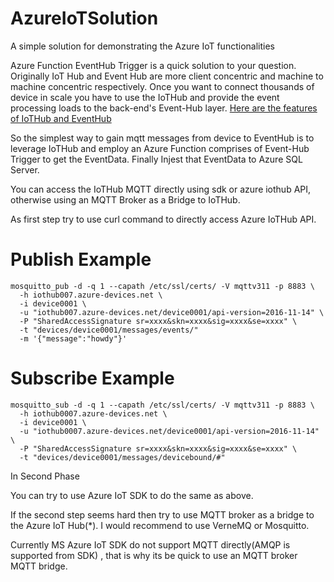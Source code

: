 # AzureIoTSolution
A simple solution for demonstrating the Azure IoT functionalities

Azure Function EventHub Trigger is a quick solution to your question.
Originally IoT Hub and Event Hub are more client concentric and machine to machine concentric respectively. Once you want to connect thousands of device in scale you have to use the IoTHub and provide the event processing loads to the back-end's Event-Hub layer.
[Here are the features of IoTHub and EventHub][1]

  [1]: https://i.stack.imgur.com/NNGTt.png

So the simplest way to gain mqtt messages from device to EventHub is to leverage IoTHub and employ an Azure Function comprises of Event-Hub Trigger to get the EventData. Finally Injest that EventData to Azure SQL Server.

You can access the IoTHub MQTT directly using sdk or azure iothub API,
otherwise using an MQTT Broker as a Bridge to IoTHub.

As first step try to use curl command to directly access Azure IoTHub API.

# Publish Example
```
mosquitto_pub -d -q 1 --capath /etc/ssl/certs/ -V mqttv311 -p 8883 \
  -h iothub007.azure-devices.net \
  -i device0001 \
  -u "iothub007.azure-devices.net/device0001/api-version=2016-11-14" \
  -P "SharedAccessSignature sr=xxxx&skn=xxxx&sig=xxxx&se=xxxx" \
  -t "devices/device0001/messages/events/"
  -m '{"message":"howdy"}'
```

# Subscribe Example

```
mosquitto_sub -d -q 1 --capath /etc/ssl/certs/ -V mqttv311 -p 8883 \
  -h iothub0007.azure-devices.net \
  -i device0001 \
  -u "iothub0007.azure-devices.net/device0001/api-version=2016-11-14" \
  -P "SharedAccessSignature sr=xxxx&skn=xxxx&sig=xxxx&se=xxxx" \
  -t "devices/device0001/messages/devicebound/#"
```

In Second Phase

You can try to use Azure IoT SDK to do the same as above.

If the second step seems hard then try to use MQTT broker as a bridge to the Azure IoT Hub(*).
I would recommend to use VerneMQ or Mosquitto.

Currently MS Azure IoT SDK do not support MQTT directly(AMQP is supported from SDK) , that is why its be quick to use an MQTT broker MQTT bridge.
